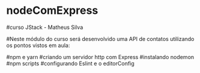 # nodeComExpress

#curso JStack - Matheus Silva

#Neste módulo do curso será desenvolvido uma API de contatos utilizando os pontos vistos em aula:

#npm e yarn
#criando um servidor http com Express
#instalando nodemon
#npm scripts
#configurando Eslint e o editorConfig
